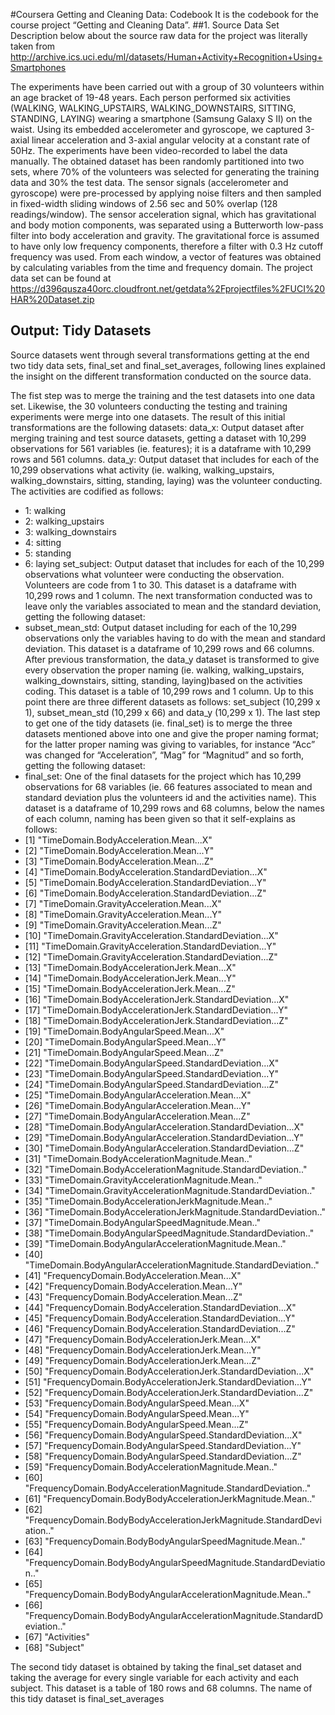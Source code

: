 #Coursera Getting and Cleaning Data: Codebook
It is the codebook for the course project “Getting and Cleaning Data”.
##1. Source Data Set
Description below about the source raw data for the project was literally taken from http://archive.ics.uci.edu/ml/datasets/Human+Activity+Recognition+Using+Smartphones

The experiments have been carried out with a group of 30 volunteers within an age bracket of 19-48 years. Each person performed six activities (WALKING, WALKING_UPSTAIRS, WALKING_DOWNSTAIRS, SITTING, STANDING, LAYING) wearing a smartphone (Samsung Galaxy S II) on the waist. Using its embedded accelerometer and gyroscope, we captured 3-axial linear acceleration and 3-axial angular velocity at a constant rate of 50Hz. The experiments have been video-recorded to label the data manually. The obtained dataset has been randomly partitioned into two sets, where 70% of the volunteers was selected for generating the training data and 30% the test data. 
The sensor signals (accelerometer and gyroscope) were pre-processed by applying noise filters and then sampled in fixed-width sliding windows of 2.56 sec and 50% overlap (128 readings/window). The sensor acceleration signal, which has gravitational and body motion components, was separated using a Butterworth low-pass filter into body acceleration and gravity. The gravitational force is assumed to have only low frequency components, therefore a filter with 0.3 Hz cutoff frequency was used. From each window, a vector of features was obtained by calculating variables from the time and frequency domain.
The project data set can be found at https://d396qusza40orc.cloudfront.net/getdata%2Fprojectfiles%2FUCI%20HAR%20Dataset.zip

## Output: Tidy Datasets
Source datasets went through several transformations getting at the end two tidy data sets, final_set and final_set_averages, following lines explained the insight on the different transformation conducted on the source data.

The fist step was to merge the training and the test datasets into one data set. Likewise, the 30 volunteers conducting the testing and training experiments were merge into one datasets. The result of this initial transformations are the following datasets:
data_x: Output dataset after merging training and test source datasets, getting a dataset with 10,299 observations for 561 variables (ie. features); it is a dataframe with 10,299 rows and 561 columns.
data_y: Output dataset that includes for each of the 10,299 observations what activity (ie. walking, walking_upstairs, walking_downstairs, sitting, standing, laying) was the volunteer conducting. The activities are codified as follows:
* 1: walking
* 2: walking_upstairs
* 3: walking_downstairs
* 4: sitting
* 5: standing
* 6: laying
set_subject: Output dataset that includes for each of the 10,299 observations what volunteer were conducting the observation. Volunteers are code from 1 to 30. This dataset is a dataframe with 10,299 rows and 1 column.
The next transformation conducted was to leave only the variables associated to mean and the standard deviation, getting the following dataset:
* subset_mean_std: Output dataset including for each of the 10,299 observations only the variables having to do with the mean and standard deviation. This dataset is a dataframe of 10,299 rows and 66 columns.
After previous transformation, the data_y dataset is transformed to give every observation the proper naming (ie. walking, walking_upstairs, walking_downstairs, sitting, standing, laying)based on the activities coding.  This dataset is a table of 10,299 rows and 1 column.
Up to this point there are three different datasets as follows: set_subject (10,299 x 1), subset_mean_std (10,299 x 66) and data_y (10,299 x 1).
The last step to get one of the tidy datasets (ie. final_set) is to merge the three datasets mentioned above into one and give the proper naming format; for the latter proper naming was giving to variables, for instance “Acc” was changed for “Acceleration”, “Mag” for “Magnitud” and so forth, getting the following dataset:
* final_set:  One of the final datasets for the project which has 10,299 observations for 68 variables (ie. 66 features associated to mean and standard deviation plus the volunteers id and the activities name). This dataset is a dataframe of 10,299 rows and 68 columns, below the names of each column, naming has been given so that it self-explains as follows:
* [1] "TimeDomain.BodyAcceleration.Mean...X"                                    
* [2] "TimeDomain.BodyAcceleration.Mean...Y"                                    
* [3] "TimeDomain.BodyAcceleration.Mean...Z"                                    
* [4] "TimeDomain.BodyAcceleration.StandardDeviation...X"                       
* [5] "TimeDomain.BodyAcceleration.StandardDeviation...Y"                       
* [6] "TimeDomain.BodyAcceleration.StandardDeviation...Z"                       
* [7] "TimeDomain.GravityAcceleration.Mean...X"                                 
* [8] "TimeDomain.GravityAcceleration.Mean...Y"                                 
* [9] "TimeDomain.GravityAcceleration.Mean...Z"                                 
* [10] "TimeDomain.GravityAcceleration.StandardDeviation...X"                    
* [11] "TimeDomain.GravityAcceleration.StandardDeviation...Y"                    
* [12] "TimeDomain.GravityAcceleration.StandardDeviation...Z"                    
* [13] "TimeDomain.BodyAccelerationJerk.Mean...X"                                
* [14] "TimeDomain.BodyAccelerationJerk.Mean...Y"                                
* [15] "TimeDomain.BodyAccelerationJerk.Mean...Z"                                
* [16] "TimeDomain.BodyAccelerationJerk.StandardDeviation...X"                   
* [17] "TimeDomain.BodyAccelerationJerk.StandardDeviation...Y"                   
* [18] "TimeDomain.BodyAccelerationJerk.StandardDeviation...Z"                   
* [19] "TimeDomain.BodyAngularSpeed.Mean...X"                                    
* [20] "TimeDomain.BodyAngularSpeed.Mean...Y"                                    
* [21] "TimeDomain.BodyAngularSpeed.Mean...Z"                                    
* [22] "TimeDomain.BodyAngularSpeed.StandardDeviation...X"                       
* [23] "TimeDomain.BodyAngularSpeed.StandardDeviation...Y"                       
* [24] "TimeDomain.BodyAngularSpeed.StandardDeviation...Z"                       
* [25] "TimeDomain.BodyAngularAcceleration.Mean...X"                             
* [26] "TimeDomain.BodyAngularAcceleration.Mean...Y"                             
* [27] "TimeDomain.BodyAngularAcceleration.Mean...Z"                             
* [28] "TimeDomain.BodyAngularAcceleration.StandardDeviation...X"                
* [29] "TimeDomain.BodyAngularAcceleration.StandardDeviation...Y"                
* [30] "TimeDomain.BodyAngularAcceleration.StandardDeviation...Z"                
* [31] "TimeDomain.BodyAccelerationMagnitude.Mean.."                             
* [32] "TimeDomain.BodyAccelerationMagnitude.StandardDeviation.."                
* [33] "TimeDomain.GravityAccelerationMagnitude.Mean.."                          
* [34] "TimeDomain.GravityAccelerationMagnitude.StandardDeviation.."             
* [35] "TimeDomain.BodyAccelerationJerkMagnitude.Mean.."                         
* [36] "TimeDomain.BodyAccelerationJerkMagnitude.StandardDeviation.."            
* [37] "TimeDomain.BodyAngularSpeedMagnitude.Mean.."                             
* [38] "TimeDomain.BodyAngularSpeedMagnitude.StandardDeviation.."                
* [39] "TimeDomain.BodyAngularAccelerationMagnitude.Mean.."                      
* [40] "TimeDomain.BodyAngularAccelerationMagnitude.StandardDeviation.."         
* [41] "FrequencyDomain.BodyAcceleration.Mean...X"                               
* [42] "FrequencyDomain.BodyAcceleration.Mean...Y"                               
* [43] "FrequencyDomain.BodyAcceleration.Mean...Z"                               
* [44] "FrequencyDomain.BodyAcceleration.StandardDeviation...X"                  
* [45] "FrequencyDomain.BodyAcceleration.StandardDeviation...Y"                  
* [46] "FrequencyDomain.BodyAcceleration.StandardDeviation...Z"                  
* [47] "FrequencyDomain.BodyAccelerationJerk.Mean...X"                           
* [48] "FrequencyDomain.BodyAccelerationJerk.Mean...Y"                           
* [49] "FrequencyDomain.BodyAccelerationJerk.Mean...Z"                           
* [50] "FrequencyDomain.BodyAccelerationJerk.StandardDeviation...X"              
* [51] "FrequencyDomain.BodyAccelerationJerk.StandardDeviation...Y"              
* [52] "FrequencyDomain.BodyAccelerationJerk.StandardDeviation...Z"              
* [53] "FrequencyDomain.BodyAngularSpeed.Mean...X"                               
* [54] "FrequencyDomain.BodyAngularSpeed.Mean...Y"                               
* [55] "FrequencyDomain.BodyAngularSpeed.Mean...Z"                               
* [56] "FrequencyDomain.BodyAngularSpeed.StandardDeviation...X"                  
* [57] "FrequencyDomain.BodyAngularSpeed.StandardDeviation...Y"                  
* [58] "FrequencyDomain.BodyAngularSpeed.StandardDeviation...Z"                  
* [59] "FrequencyDomain.BodyAccelerationMagnitude.Mean.."                        
* [60] "FrequencyDomain.BodyAccelerationMagnitude.StandardDeviation.."           
* [61] "FrequencyDomain.BodyBodyAccelerationJerkMagnitude.Mean.."                
* [62] "FrequencyDomain.BodyBodyAccelerationJerkMagnitude.StandardDeviation.."   
* [63] "FrequencyDomain.BodyBodyAngularSpeedMagnitude.Mean.."                    
* [64] "FrequencyDomain.BodyBodyAngularSpeedMagnitude.StandardDeviation.."       
* [65] "FrequencyDomain.BodyBodyAngularAccelerationMagnitude.Mean.."             
* [66] "FrequencyDomain.BodyBodyAngularAccelerationMagnitude.StandardDeviation.."
* [67] "Activities"                                                              
* [68] "Subject"

The second tidy dataset is obtained by taking the final_set dataset and taking the average for every single variable for each activity and each subject. This dataset is a table of 180 rows and 68 columns. The name of this tidy dataset is final_set_averages
 
